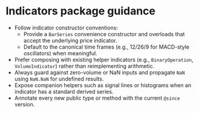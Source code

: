 # Indicators package guidance

- Follow indicator constructor conventions:
  - Provide a `BarSeries` convenience constructor and overloads that accept the underlying price indicator.
  - Default to the canonical time frames (e.g., 12/26/9 for MACD-style oscillators) when meaningful.
- Prefer composing with existing helper indicators (e.g., `BinaryOperation`, `VolumeIndicator`) rather than reimplementing arithmetic.
- Always guard against zero-volume or NaN inputs and propagate `NaN` using `NaN.NaN` for undefined results.
- Expose companion helpers such as signal lines or histograms when an indicator has a standard derived series.
- Annotate every new public type or method with the current `@since` version.

